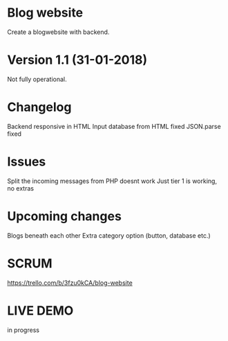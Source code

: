 # Blog website
Create a blogwebsite with backend.

# Version 1.1 (31-01-2018)
Not fully operational. 

# Changelog
Backend responsive in HTML
Input database from HTML fixed
JSON.parse fixed

# Issues
Split the incoming messages from PHP doesnt work
Just tier 1 is working, no extras

# Upcoming changes
Blogs beneath each other
Extra category option (button, database etc.)

# SCRUM 
https://trello.com/b/3fzu0kCA/blog-website

# LIVE DEMO
in progress
